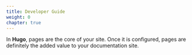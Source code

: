 ```yaml
---
title: Developer Guide
weight: 0
chapter: true
---
```


In **Hugo**, pages are the core of your site. Once it is configured, pages are definitely the added value to your documentation site.
